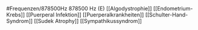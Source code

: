 #Frequenzen/878500Hz
878500 Hz (E)
[[Algodystrophie]]
[[Endometrium-Krebs]]
[[Puerperal Infektion]]
[[Puerperalkrankheiten]]
[[Schulter-Hand-Syndrom]]
[[Sudek Atrophy]]
[[Sympathikussyndrom]]